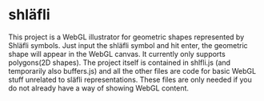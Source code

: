 # shläfli
This project is a WebGL illustrator for geometric shapes represented by Shläfli symbols. Just input the shläfli symbol and hit enter, the geometric shape will appear in the WebGL canvas. It currently only supports polygons(2D shapes).
The project itself is contained in shlfli.js (and temporarily also buffers.js) and all the other files are code for basic WebGL stuff unrelated to släfli representations. These files are only needed if you do not already have a way of showing WebGL content.
